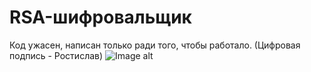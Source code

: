 # RSA-шифровальщик
Код ужасен, написан только ради того, чтобы работало.
(Цифровая подпись - Ростислав)
![Image alt](https://i.imgur.com/bltq3kH.png)
